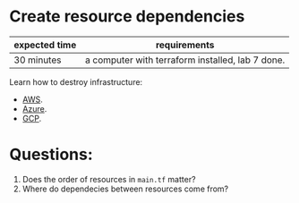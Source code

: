 # Create resource dependencies

|expected time|requirements                                    |
|-------------|------------------------------------------------|
|30 minutes   |a computer with terraform installed, lab 7 done.|

Learn how to destroy infrastructure:

- [AWS](https://learn.hashicorp.com/tutorials/terraform/aws-dependency?in=terraform/aws-get-started).
- [Azure](https://learn.hashicorp.com/tutorials/terraform/azure-dependency?in=terraform/azure-get-started).
- [GCP](https://learn.hashicorp.com/tutorials/terraform/google-cloud-platform-dependency?in=terraform/gcp-get-started).

# Questions:

1. Does the order of resources in `main.tf` matter?
2. Where do dependecies between resources come from?
